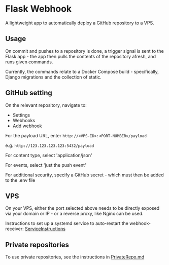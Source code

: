 # Flask Webhook

A lightweight app to automatically deploy a GitHub repository to a VPS. 

## Usage

On commit and pushes to a repository is done, a trigger signal is sent to the Flask app - the app then pulls the contents of the repository afresh, and runs given commands. 

Currently, the commands relate to a Docker Compose build - specifically, Django migrations and the collection of static.  

## GitHub setting

On the relevant repository, navigate to:
- Settings
- Webhooks
- Add webhook

For the payload URL, enter ```http://<VPS-ID>:<PORT-NUMBER>/payload```

e.g. ```http://123.123.123.123:5432/payload```

For content type, select 'application/json'

For events, select 'just the push event'

For additional security, specify a GitHub secret - which must then be added to the .env file

## VPS

On your VPS, either the port selected above needs to be directly exposed via your domain or IP - or a reverse proxy, like Nginx can be used. 

Instructions to set up a systemd service to auto-restart the webhook-receiver: [ServiceInstructions](specific-instructions/ServiceInstructions.md)

## Private repositories

To use private repositories, see the instructions in [PrivateRepo.md](specific-instructions/PrivateRepo.md)
